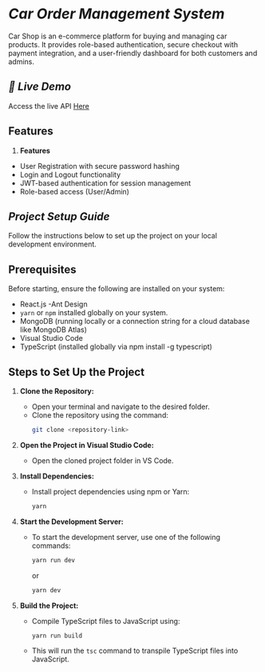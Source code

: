 # _Car Order Management System_

Car Shop is an e-commerce platform for buying and managing car products. It provides role-based authentication, secure checkout with payment integration, and a user-friendly dashboard for both customers and admins.

## _🚀 Live Demo_

Access the live API [Here](https://batch-4-assignment-4-car-shop-client.vercel.app/)

## Features

1.  **Features**

- User Registration with secure password hashing
- Login and Logout functionality
- JWT-based authentication for session management
- Role-based access (User/Admin)

## _Project Setup Guide_

Follow the instructions below to set up the project on your local development environment.

## Prerequisites

Before starting, ensure the following are installed on your system:

- React.js
  -Ant Design
- `yarn` or `npm` installed globally on your system.
- MongoDB (running locally or a connection string for a cloud database like MongoDB Atlas)
- Visual Studio Code
- TypeScript (installed globally via npm install -g typescript)

## Steps to Set Up the Project

1. **Clone the Repository:**

   - Open your terminal and navigate to the desired folder.
   - Clone the repository using the command:
     ```bash
     git clone <repository-link>
     ```

2. **Open the Project in Visual Studio Code:**

   - Open the cloned project folder in VS Code.

3. **Install Dependencies:**

   - Install project dependencies using npm or Yarn:
     ```bash
     yarn
     ```

4. **Start the Development Server:**

   - To start the development server, use one of the following commands:
     ```bash
     yarn run dev
     ```
     or
     ```bash
     yarn dev
     ```

5. **Build the Project:**
   - Compile TypeScript files to JavaScript using:
     ```bash
     yarn run build
     ```
   - This will run the `tsc` command to transpile TypeScript files into JavaScript.
